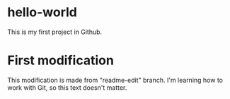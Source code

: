 # hello-world
This is my first project in Github.

# First modification
This modification is made from "readme-edit" branch.
I'm learning how to work with Git, so this text doesn't matter.
